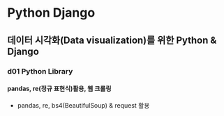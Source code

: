 # Python Django
## 데이터 시각화(Data visualization)를 위한 Python & Django
### d01 Python Library
#### pandas, re(정규 표현식)활용, 웹 크롤링
- pandas, re, bs4(BeautifulSoup) & request 활용
